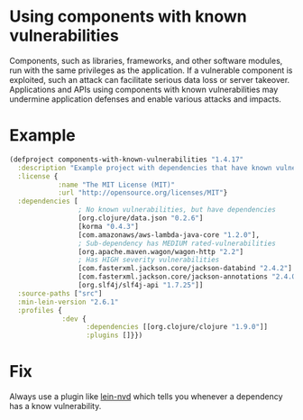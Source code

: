 # Using components with known vulnerabilities
Components, such as libraries, frameworks, and other software modules, run with the same privileges as the application. If a vulnerable component is exploited, such an attack can facilitate serious data loss or server takeover. Applications and APIs using components with known vulnerabilities may undermine application defenses and enable various attacks and impacts.

# Example
```clojure
(defproject components-with-known-vulnerabilities "1.4.17"
  :description "Example project with dependencies that have known vulnerabilities"
  :license {
            :name "The MIT License (MIT)"
            :url "http://opensource.org/licenses/MIT"}
  :dependencies [
                 ; No known vulnerabilities, but have dependencies
                 [org.clojure/data.json "0.2.6"]
                 [korma "0.4.3"]
                 [com.amazonaws/aws-lambda-java-core "1.2.0"],
                 ; Sub-dependency has MEDIUM rated-vulnerabilities
                 [org.apache.maven.wagon/wagon-http "2.2"]
                 ; Has HIGH severity vulnerabilities
                 [com.fasterxml.jackson.core/jackson-databind "2.4.2"]
                 [com.fasterxml.jackson.core/jackson-annotations "2.4.0"]
                 [org.slf4j/slf4j-api "1.7.25"]]
  :source-paths ["src"]
  :min-lein-version "2.6.1"
  :profiles {
             :dev {
                   :dependencies [[org.clojure/clojure "1.9.0"]]
                   :plugins []}})
```

# Fix

Always use a plugin like [lein-nvd](https://github.com/rm-hull/lein-nvd) which tells you whenever a dependency has a know vulnerability.
